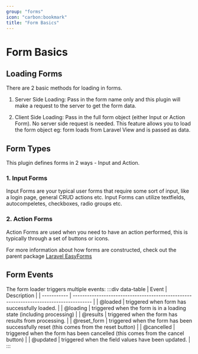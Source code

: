 ```yaml
---
group: "forms"
icon: "carbon:bookmark"
title: "Form Basics"
---
```


# Form Basics

## Loading Forms

There are 2 basic methods for loading in forms.

1. Server Side Loading: Pass in the form name only and this plugin will make a request to the server to get the form data.

2. Client Side Loading: Pass in the full form object (either Input or Action Form). No server side request is needed. This feature allows you to load the form object eg: form loads from Laravel View and is passed as data.

## Form Types

This plugin defines forms in 2 ways - Input and Action.

### 1. Input Forms

Input Forms are your typical user forms that require some sort of input, like a login page, general CRUD actions etc. Input Forms can utilize textfields, autocompeletes, checkboxes, radio groups etc.

### 2. Action Forms

Action Forms are used when you need to have an action performed, this is typically through a set of buttons or icons.

For more information about how forms are constructed, check out the parent package [Laravel EasyForms](https://packagist.org/packages/plustime-it/laravel-easyforms)

## Form Events

The form loader triggers multiple events:
:::div data-table
| Event | Description |
| ----------- | -------------------------------------------------------------------------------------- |
| @loaded | triggered when form has successfully loaded. |
| @loading | triggered when the form is in a loading state (including processing) |
| @results | triggered when the form has results from processing. |
| @reset_form | triggered when the form has been successfully reset (this comes from the reset button) |
| @cancelled | triggered when the form has been cancelled (this comes from the cancel button) |
| @updated | triggered when the field values have been updated. |
:::

